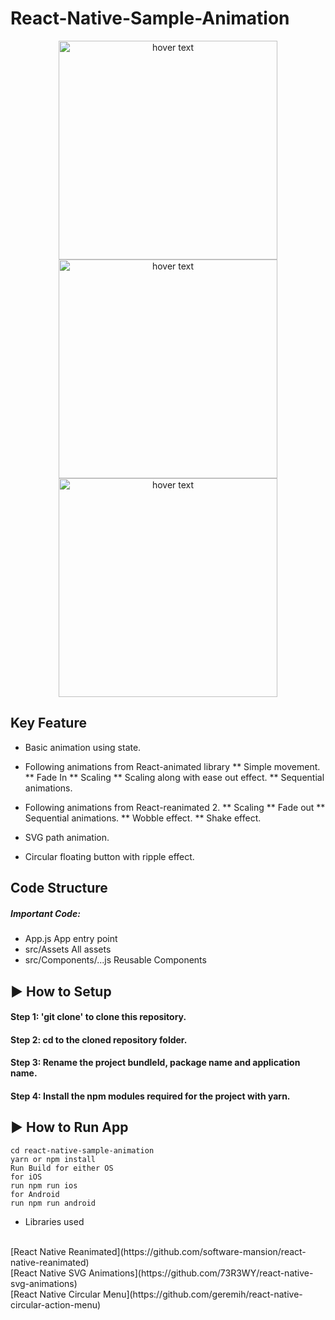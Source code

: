 # React-Native-Sample-Animation
<p align="center">
  <img src="https://user-images.githubusercontent.com/88474289/137124870-03310ccd-aca0-43b7-a763-3baab3b5c62a.gif" width="350" title="hover text">
    <img src="https://user-images.githubusercontent.com/88474289/137124888-de0c4eea-1b56-4b0d-b7e5-30cccd2751a4.gif" width="350" title="hover text">
  <img src="https://user-images.githubusercontent.com/88474289/137124902-ac852ecd-a061-4893-a20b-47f5355d3e42.gif" width="350" title="hover text">

</p>


## Key Feature
 * Basic animation using state.
 * Following animations from React-animated library
 ** Simple movement.
 ** Fade In
 ** Scaling
 ** Scaling along with ease out effect.
 ** Sequential animations.
 
 * Following animations from React-reanimated 2.
 ** Scaling
 ** Fade out
 ** Sequential animations.
 ** Wobble effect.
 ** Shake effect.

 * SVG path animation.
 * Circular floating button with ripple effect.

## Code Structure
##### Important Code:
* App.js App entry point 
* src/Assets All assets
* src/Components/...js Reusable Components

## ▶ How to Setup

#### Step 1: 'git clone' to clone this repository.

#### Step 2: cd to the cloned repository folder.

#### Step 3: Rename the project bundleId, package name and application name.

#### Step 4: Install the npm modules required for the project with yarn.

## ▶ How to Run App

```
cd react-native-sample-animation
yarn or npm install
Run Build for either OS
for iOS
run npm run ios
for Android
run npm run android

```
* Libraries used
</br>
 [React Native Reanimated](https://github.com/software-mansion/react-native-reanimated)
 </br>
 [React Native SVG Animations](https://github.com/73R3WY/react-native-svg-animations)
 </br>
 [React Native Circular Menu](https://github.com/geremih/react-native-circular-action-menu)
</br>
